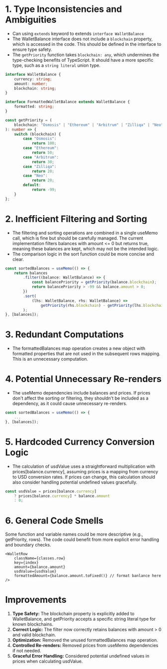# 1. Type Inconsistencies and Ambiguities

- Can using `extends` keyword to extends `interface WalletBalance`
- The WalletBalance interface does not include a `blockchain` property, which is accessed in the code. This should be defined in the interface to ensure type safety.
- The `getPriority` function takes `blockchain: any`, which undermines the type-checking benefits of TypeScript. It should have a more specific type, such as a `string literal` union type.

```ts
interface WalletBalance {
	currency: string;
	amount: number;
	blockchain: string;
}

interface FormattedWalletBalance extends WalletBalance {
	formatted: string;
}

const getPriority = (
	blockchain: "Osmosis" | "Ethereum" | "Arbitrum" | "Zilliqa" | "Neo"
): number => {
	switch (blockchain) {
		case "Osmosis":
			return 100;
		case "Ethereum":
			return 50;
		case "Arbitrum":
			return 30;
		case "Zilliqa":
			return 20;
		case "Neo":
			return 20;
		default:
			return -99;
	}
};
```

# 2. Inefficient Filtering and Sorting

- The filtering and sorting operations are combined in a single useMemo call, which is fine but should be carefully managed. The current implementation filters balances with amount <= 0 but returns true, meaning these balances are kept, which may not be the intended logic.
- The comparison logic in the sort function could be more concise and clear.

```ts
const sortedBalances = useMemo(() => {
	return balances
		.filter((balance: WalletBalance) => {
			const balancePriority = getPriority(balance.blockchain);
			return balancePriority > -99 && balance.amount > 0;
		})
		.sort(
			(lhs: WalletBalance, rhs: WalletBalance) =>
				getPriority(rhs.blockchain) - getPriority(lhs.blockchain)
		);
}, [balances]);
```

# 3. Redundant Computations

- The formattedBalances map operation creates a new object with formatted properties that are not used in the subsequent rows mapping. This is an unnecessary computation.

# 4. Potential Unnecessary Re-renders

- The useMemo dependencies include balances and prices. If prices don't affect the sorting or filtering, they shouldn't be included as a dependency, as it could cause unnecessary re-renders.

```ts
const sortedBalances = useMemo(() => {
	...
}, [balances]);
```

# 5. Hardcoded Currency Conversion Logic

- The calculation of usdValue uses a straightforward multiplication with prices[balance.currency], assuming prices is a mapping from currency to USD conversion rates. If prices can change, this calculation should also consider handling potential undefined values gracefully.

```ts
const usdValue = prices[balance.currency]
	? prices[balance.currency] * balance.amount
	: 0;
```

# 6. General Code Smells

Some function and variable names could be more descriptive (e.g., getPriority, rows).
The code could benefit from more explicit error handling and boundary checks.

```tsx
<WalletRow
	className={classes.row}
	key={index}
	amount={balance.amount}
	usdValue={usdValue}
	formattedAmount={balance.amount.toFixed()} // format banlance here
/>
```

# Improvements

1. **Type Safety:** The blockchain property is explicitly added to WalletBalance, and getPriority accepts a specific string literal type for known blockchains.
2. **Correct Logic:** The filter now correctly retains balances with amount > 0 and valid blockchain.
3. **Optimization:** Removed the unused formattedBalances map operation.
4. **Controlled Re-renders:** Removed prices from useMemo dependencies if not needed.
5. **Graceful Error Handling:** Considered potential undefined values in prices when calculating usdValue.
